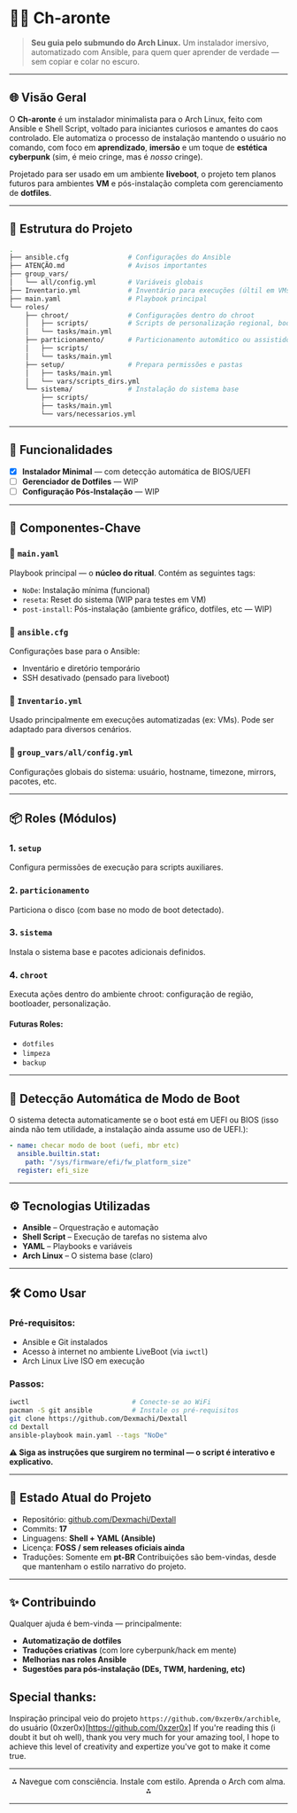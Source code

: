 # 🧝‍♂️ Ch-aronte

> **Seu guia pelo submundo do Arch Linux.**
> Um instalador imersivo, automatizado com Ansible, para quem quer aprender de verdade — sem copiar e colar no escuro.

---

## 🌐 Visão Geral

O **Ch-aronte** é um instalador minimalista para o Arch Linux, feito com Ansible e Shell Script, voltado para iniciantes curiosos e amantes do caos controlado. Ele automatiza o processo de instalação mantendo o usuário no comando, com foco em **aprendizado**, **imersão** e um toque de **estética cyberpunk** (sim, é meio cringe, mas é *nosso* cringe).

Projetado para ser usado em um ambiente **liveboot**, o projeto tem planos futuros para ambientes **VM** e pós-instalação completa com gerenciamento de **dotfiles**.

---

## 🌳 Estrutura do Projeto

```bash
.
├── ansible.cfg               # Configurações do Ansible
├── ATENÇÃO.md                # Avisos importantes
├── group_vars/
│   └── all/config.yml        # Variáveis globais
├── Inventario.yml            # Inventário para execuções (últil em VMs)
├── main.yaml                 # Playbook principal
└── roles/
    ├── chroot/               # Configurações dentro do chroot
    │   ├── scripts/          # Scripts de personalização regional, boot, etc.
    │   └── tasks/main.yml
    ├── particionamento/      # Particionamento automático ou assistido
    │   ├── scripts/
    │   └── tasks/main.yml
    ├── setup/                # Prepara permissões e pastas
    │   ├── tasks/main.yml
    │   └── vars/scripts_dirs.yml
    └── sistema/              # Instalação do sistema base
        ├── scripts/
        ├── tasks/main.yml
        └── vars/necessarios.yml
```

---

## 🚀 Funcionalidades

* [x] **Instalador Minimal** — com detecção automática de BIOS/UEFI
* [ ] **Gerenciador de Dotfiles** — WIP
* [ ] **Configuração Pós-Instalação** — WIP

---

## 🧩 Componentes-Chave

### 🔹 `main.yaml`

Playbook principal — o **núcleo do ritual**.
Contém as seguintes tags:

* `NoDe`: Instalação mínima (funcional)
* `reseta`: Reset do sistema (WIP para testes em VM)
* `post-install`: Pós-instalação (ambiente gráfico, dotfiles, etc — WIP)

### 🔹 `ansible.cfg`

Configurações base para o Ansible:

* Inventário e diretório temporário
* SSH desativado (pensado para liveboot)

### 🔹 `Inventario.yml`

Usado principalmente em execuções automatizadas (ex: VMs). Pode ser adaptado para diversos cenários.

### 🔹 `group_vars/all/config.yml`

Configurações globais do sistema: usuário, hostname, timezone, mirrors, pacotes, etc.

---

## 📦 Roles (Módulos)

### 1. `setup`

Configura permissões de execução para scripts auxiliares.

### 2. `particionamento`

Particiona o disco (com base no modo de boot detectado).

### 3. `sistema`

Instala o sistema base e pacotes adicionais definidos.

### 4. `chroot`

Executa ações dentro do ambiente chroot: configuração de região, bootloader, personalização.

#### Futuras Roles:

* `dotfiles`
* `limpeza`
* `backup`

---

## 🧰 Detecção Automática de Modo de Boot

O sistema detecta automaticamente se o boot está em UEFI ou BIOS (isso ainda não tem utilidade, a instalação ainda assume uso de UEFI.):

```yaml
- name: checar modo de boot (uefi, mbr etc)
  ansible.builtin.stat:
    path: "/sys/firmware/efi/fw_platform_size"
  register: efi_size
```

---

## ⚙️ Tecnologias Utilizadas

* **Ansible** – Orquestração e automação
* **Shell Script** – Execução de tarefas no sistema alvo
* **YAML** – Playbooks e variáveis
* **Arch Linux** – O sistema base (claro)

---

## 🛠️ Como Usar

### Pré-requisitos:

* Ansible e Git instalados
* Acesso à internet no ambiente LiveBoot (via `iwctl`)
* Arch Linux Live ISO em execução

### Passos:

```bash
iwctl                          # Conecte-se ao WiFi
pacman -S git ansible          # Instale os pré-requisitos
git clone https://github.com/Dexmachi/Dextall
cd Dextall
ansible-playbook main.yaml --tags "NoDe"
```

**⚠️ Siga as instruções que surgirem no terminal — o script é interativo e explicativo.**

---

## 🧪 Estado Atual do Projeto

* Repositório: [github.com/Dexmachi/Dextall](https://github.com/Dexmachi/Dextall)
* Commits: **17**
* Linguagens: **Shell + YAML (Ansible)**
* Licença: **FOSS / sem releases oficiais ainda**
* Traduções: Somente em **pt-BR**
  Contribuições são bem-vindas, desde que mantenham o estilo narrativo do projeto.

---

## ✨ Contribuindo

Qualquer ajuda é bem-vinda — principalmente:

* **Automatização de dotfiles**
* **Traduções criativas** (com lore cyberpunk/hack em mente)
* **Melhorias nas roles Ansible**
* **Sugestões para pós-instalação (DEs, TWM, hardening, etc)**

## Special thanks:
Inspiração principal veio do projeto `https://github.com/0xzer0x/archible`, do usuário (0xzer0x)[https://github.com/0xzer0x]
If you're reading this (i doubt it but oh well), thank you very much for your amazing tool, I hope to achieve this level of creativity and expertize you've got to make it come true.

---

<div align="center">
  ⁂ Navegue com consciência. Instale com estilo. Aprenda o Arch com alma. ⁂
</div>

---
